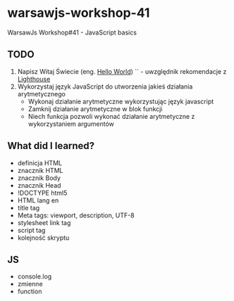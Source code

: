 # warsawjs-workshop-41
WarsawJs Workshop#41 - JavaScript basics

## TODO
1. Napisz Witaj Świecie (eng. [Hello World](https://pl.wikipedia.org/wiki/Hello_world))
``    - uwzględnik rekomendacje z [Lighthouse](https://developers.google.com/web/tools/lighthouse)
2. Wykorzystaj język JavaScript do utworzenia jakieś działania arytmetycznego
    - Wykonaj działanie arytmetyczne wykorzystując język javascript
    - Zamknij działanie arytmetyczne w blok funkcji
    - Niech funkcja pozwoli wykonać działanie arytmetyczne z wykorzystaniem argumentów

## What did I learned?
- definicja HTML
- znacznik HTML
- znacznik Body
- znacznik Head
- !DOCTYPE html5
- HTML lang en
- title tag
- Meta tags: viewport, description, UTF-8
- stylesheet link tag
- script tag
- kolejność skryptu

## JS
- console.log
- zmienne
- function
